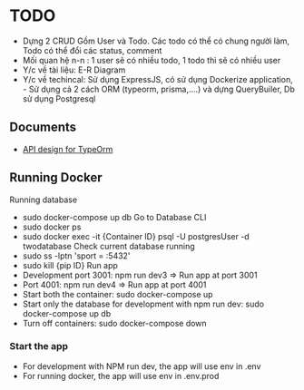 # TODO
 - Dựng 2 CRUD Gồm User và Todo. Các todo có thể có chung người làm, Todo có thể đổi các status, comment
 - Mối quan hệ n-n : 1 user sẽ có nhiều todo, 1 todo thì sẽ có nhiều user
 - Y/c về tài liệu: E-R Diagram
 - Y/c về techincal: Sử dụng ExpressJS, có sử dụng Dockerize application,  - Sử dụng cả 2 cách ORM (typeorm, prisma,….) và dựng QueryBuiler, Db sử dụng Postgresql
 ## Documents
 - [API design for TypeOrm](https://app.swaggerhub.com/apis/LETHANHDAT1993/CrudTODO/1.0.1)

 ## Running Docker
 Running database
 - sudo docker-compose up db
 Go to Database CLI
 - sudo docker ps
 - sudo docker exec -it {Container ID} psql -U postgresUser -d twodatabase
 Check current database running
 - sudo ss -lptn 'sport = :5432'
 - sudo kill {pip ID}
 Run app
 - Development port 3001: npm run dev3 => Run app at port 3001
 - Port 4001: npm run dev4 => Run app at port 4001
 - Start both the container: sudo docker-compose up
 - Start only the database for development with npm run dev: sudo docker-compose up db
 - Turn off containers: sudo docker-compose down


### Start the app
 - For development with NPM run dev, the app will use env in .env
 - For running docker, the app will use env in .env.prod 